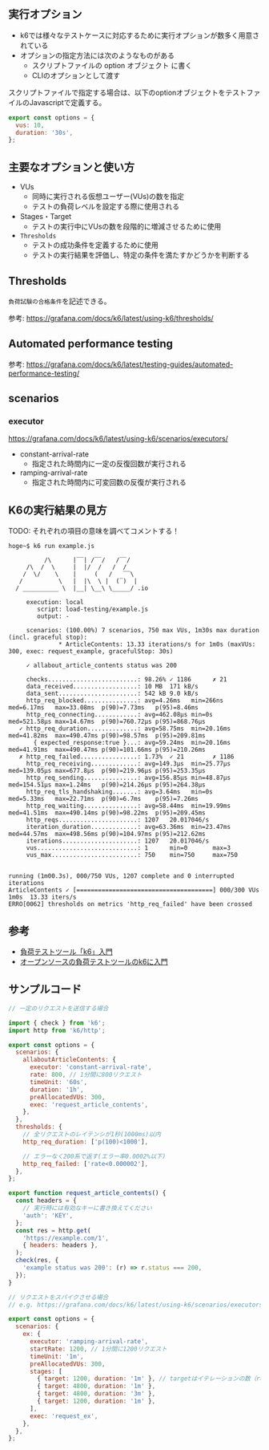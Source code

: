 ## 実行オプション

- k6では様々なテストケースに対応するために実行オプションが数多く用意されている
- オプションの指定方法には次のようなものがある
  - スクリプトファイルの option オブジェクト に書く
  - CLIのオプションとして渡す

スクリプトファイルで指定する場合は、以下のoptionオブジェクトをテストファイルのJavascriptで定義する。

```js
export const options = {
  vus: 10,
  duration: '30s',
};
```

## 主要なオプションと使い方

- VUs
  - 同時に実行される仮想ユーザー(VUs)の数を指定
  - テストの負荷レベルを設定する際に使用される
- Stages・Target
  - テストの実行中にVUsの数を段階的に増減させるために使用
- `Thresholds`
  - テストの成功条件を定義するために使用
  - テストの実行結果を評価し、特定の条件を満たすかどうかを判断する

## Thresholds

`負荷試験の合格条件`を記述できる。

参考: https://grafana.com/docs/k6/latest/using-k6/thresholds/

## Automated performance testing

参考: https://grafana.com/docs/k6/latest/testing-guides/automated-performance-testing/

## scenarios

### executor

https://grafana.com/docs/k6/latest/using-k6/scenarios/executors/

- constant-arrival-rate
  - 指定された時間内に一定の反復回数が実行される
- ramping-arrival-rate
  - 指定された時間内に可変回数の反復が実行される

## K6の実行結果の見方

TODO: それぞれの項目の意味を調べてコメントする！

```shell
hoge~$ k6 run example.js 

          /\      |‾‾| /‾‾/   /‾‾/   
     /\  /  \     |  |/  /   /  /    
    /  \/    \    |     (   /   ‾‾\  
   /          \   |  |\  \ |  (‾)  | 
  / __________ \  |__| \__\ \_____/ .io

     execution: local
        script: load-testing/example.js
        output: -

     scenarios: (100.00%) 7 scenarios, 750 max VUs, 1m30s max duration (incl. graceful stop):
              * ArticleContents: 13.33 iterations/s for 1m0s (maxVUs: 300, exec: request_example, gracefulStop: 30s)

     ✓ allabout_article_contents status was 200

     checks.........................: 98.26% ✓ 1186      ✗ 21   
     data_received..................: 10 MB  171 kB/s
     data_sent......................: 542 kB 9.0 kB/s
     http_req_blocked...............: avg=4.26ms   min=266ns   med=6.17ms   max=33.08ms  p(90)=7.73ms   p(95)=8.46ms  
     http_req_connecting............: avg=462.08µs min=0s      med=521.58µs max=14.67ms  p(90)=760.72µs p(95)=868.76µs
   ✓ http_req_duration..............: avg=58.75ms  min=20.16ms med=41.82ms  max=490.47ms p(90)=98.57ms  p(95)=209.81ms
       { expected_response:true }...: avg=59.24ms  min=20.16ms med=41.91ms  max=490.47ms p(90)=101.66ms p(95)=210.26ms
   ✗ http_req_failed................: 1.73%  ✓ 21        ✗ 1186 
     http_req_receiving.............: avg=149.3µs  min=25.77µs med=139.05µs max=677.8µs  p(90)=219.96µs p(95)=253.35µs
     http_req_sending...............: avg=156.85µs min=48.87µs med=154.51µs max=1.24ms   p(90)=214.26µs p(95)=264.38µs
     http_req_tls_handshaking.......: avg=3.64ms   min=0s      med=5.33ms   max=22.71ms  p(90)=6.7ms    p(95)=7.26ms  
     http_req_waiting...............: avg=58.44ms  min=19.99ms med=41.51ms  max=490.14ms p(90)=98.22ms  p(95)=209.45ms
     http_reqs......................: 1207   20.017046/s
     iteration_duration.............: avg=63.36ms  min=23.47ms med=44.57ms  max=498.56ms p(90)=104.97ms p(95)=212.62ms
     iterations.....................: 1207   20.017046/s
     vus............................: 1      min=0       max=3  
     vus_max........................: 750    min=750     max=750


running (1m00.3s), 000/750 VUs, 1207 complete and 0 interrupted iterations
ArticleContents ✓ [======================================] 000/300 VUs  1m0s  13.33 iters/s
ERRO[0062] thresholds on metrics 'http_req_failed' have been crossed 
```

## 参考

- [負荷テストツール「k6」入門](https://zenn.dev/pharmax/articles/98ed49994cdaf2)
- [オープンソースの負荷テストツールのk6に入門](https://dev.classmethod.jp/articles/lets-try-k6/)

## サンプルコード

```js
// 一定のリクエストを送信する場合

import { check } from 'k6';
import http from 'k6/http';

export const options = {
  scenarios: {
    allaboutArticleContents: {
      executor: 'constant-arrival-rate',
      rate: 800, // 1分間に800リクエスト
      timeUnit: '60s',
      duration: '1h',
      preAllocatedVUs: 300,
      exec: 'request_article_contents',
    },
  },
  thresholds: {
    // 全リクエストのレイテンシが1秒(1000ms)以内
    http_req_duration: ['p(100)<1000'],

    // エラーなく200系で返す(エラー率0.0002%以下)
    http_req_failed: ['rate<0.000002'],
  },
};

export function request_article_contents() {
  const headers = {
    // 実行時には有効なキーに書き換えてください
    'auth': 'KEY',
  };
  const res = http.get(
    'https://example.com/1',
    { headers: headers },
  );
  check(res, {
    'example status was 200': (r) => r.status === 200,
  });
}
```

```js
// リクエストをスパイクさせる場合
// e.g. https://grafana.com/docs/k6/latest/using-k6/scenarios/executors/ramping-arrival-rate/#example

export const options = {
  scenarios: {
    ex: {
      executor: 'ramping-arrival-rate',
      startRate: 1200, // 1分間に1200リクエスト
      timeUnit: '1m',
      preAllocatedVUs: 300,
      stages: [
        { target: 1200, duration: '1m' }, // targetはイテレーションの数（rate）を表す
        { target: 4800, duration: '1m' },
        { target: 4800, duration: '3m' },
        { target: 1200, duration: '1m' },
      ],
      exec: 'request_ex',
    },
  },
};
```
